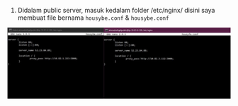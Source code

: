 1. Didalam public server, masuk kedalam folder /etc/nginx/ disini saya membuat file bernama <code>housybe.conf</code> & <code>housybe.conf</code>

<img src="/week2/assets/23.jpg">

